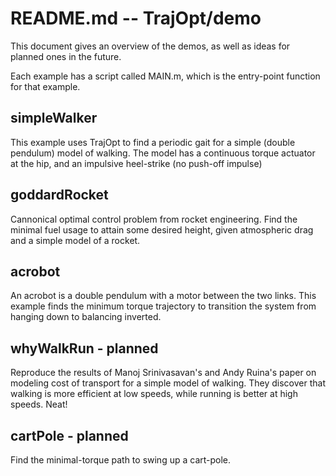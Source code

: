 # README.md -- TrajOpt/demo

This document gives an overview of the demos, as well as ideas for planned ones in the future.

Each example has a script called MAIN.m, which is the entry-point function for that example.

## simpleWalker
This example uses TrajOpt to find a periodic gait for a simple (double pendulum) model of walking. The model has a continuous torque actuator at the hip, and an impulsive heel-strike (no push-off impulse)

## goddardRocket
Cannonical optimal control problem from rocket engineering. Find the minimal fuel usage to attain some desired height, given atmospheric drag and a simple model of a rocket.

## acrobot
An acrobot is a double pendulum with a motor between the two links. This example finds the minimum torque trajectory to transition the system from hanging down to balancing inverted.

## whyWalkRun - planned
Reproduce the results of Manoj Srinivasavan's and Andy Ruina's paper on modeling cost of transport for a simple model of walking. They discover that walking is more efficient at low speeds, while running is better at high speeds. Neat!

## cartPole - planned
Find the minimal-torque path to swing up a cart-pole.
